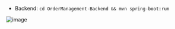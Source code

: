 - Backend: `cd OrderManagement-Backend
 && mvn spring-boot:run`


![image](https://github.com/user-attachments/assets/b70ab3f3-1cf4-4dfe-b6d1-44d30a21e321)


